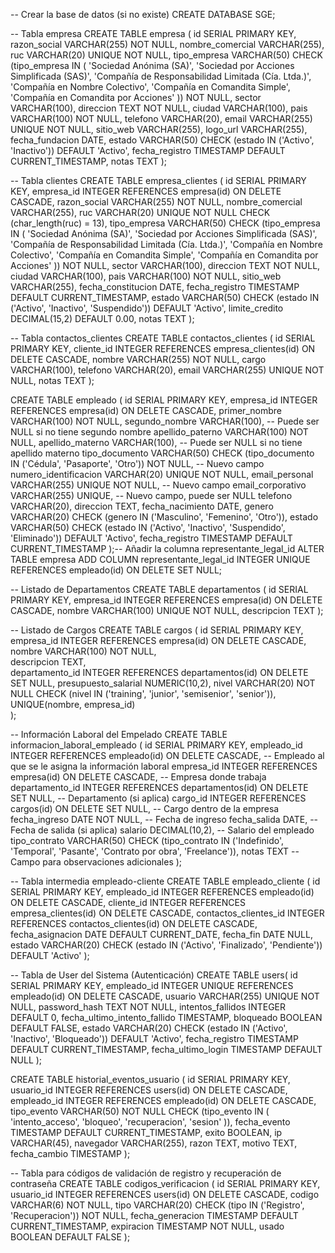 ﻿-- Crear la base de datos (si no existe)
CREATE DATABASE SGE;

-- Tabla empresa
CREATE TABLE empresa (
    id SERIAL PRIMARY KEY,
    razon_social VARCHAR(255) NOT NULL,
    nombre_comercial VARCHAR(255),
    ruc VARCHAR(20) UNIQUE NOT NULL,
    tipo_empresa VARCHAR(50) CHECK (tipo_empresa IN (
        'Sociedad Anónima (SA)', 
        'Sociedad por Acciones Simplificada (SAS)', 
        'Compañía de Responsabilidad Limitada (Cía. Ltda.)', 
        'Compañía en Nombre Colectivo', 
        'Compañía en Comandita Simple', 
        'Compañía en Comandita por Acciones'
    )) NOT NULL,
    sector VARCHAR(100),
    direccion TEXT NOT NULL,
    ciudad VARCHAR(100),
    pais VARCHAR(100) NOT NULL,
    telefono VARCHAR(20),
    email VARCHAR(255) UNIQUE NOT NULL,
    sitio_web VARCHAR(255),
    logo_url VARCHAR(255),
    fecha_fundacion DATE,
    estado VARCHAR(50) CHECK (estado IN ('Activo', 'Inactivo')) DEFAULT 'Activo',
    fecha_registro TIMESTAMP DEFAULT CURRENT_TIMESTAMP,
    notas TEXT
);

-- Tabla clientes
CREATE TABLE empresa_clientes (
    id SERIAL PRIMARY KEY,
    empresa_id INTEGER REFERENCES empresa(id) ON DELETE CASCADE,
    razon_social VARCHAR(255) NOT NULL,
    nombre_comercial VARCHAR(255),
    ruc VARCHAR(20) UNIQUE NOT NULL CHECK (char_length(ruc) = 13),
    tipo_empresa VARCHAR(50) CHECK (tipo_empresa IN (
        'Sociedad Anónima (SA)', 
        'Sociedad por Acciones Simplificada (SAS)', 
        'Compañía de Responsabilidad Limitada (Cía. Ltda.)', 
        'Compañía en Nombre Colectivo', 
        'Compañía en Comandita Simple', 
        'Compañía en Comandita por Acciones'
    )) NOT NULL,
    sector VARCHAR(100),
    direccion TEXT NOT NULL,
    ciudad VARCHAR(100),
    pais VARCHAR(100) NOT NULL,
    sitio_web VARCHAR(255),
    fecha_constitucion DATE,
    fecha_registro TIMESTAMP DEFAULT CURRENT_TIMESTAMP,
    estado VARCHAR(50) CHECK (estado IN ('Activo', 'Inactivo', 'Suspendido')) DEFAULT 'Activo',
    limite_credito DECIMAL(15,2) DEFAULT 0.00,
    notas TEXT
);

-- Tabla contactos_clientes
CREATE TABLE contactos_clientes (
    id SERIAL PRIMARY KEY,
    cliente_id INTEGER REFERENCES empresa_clientes(id) ON DELETE CASCADE,
    nombre VARCHAR(255) NOT NULL,
    cargo VARCHAR(100),
    telefono VARCHAR(20),
    email VARCHAR(255) UNIQUE NOT NULL,
    notas TEXT
);

CREATE TABLE empleado (
    id SERIAL PRIMARY KEY,
    empresa_id INTEGER REFERENCES empresa(id) ON DELETE CASCADE,
    primer_nombre VARCHAR(100) NOT NULL,
    segundo_nombre VARCHAR(100), -- Puede ser NULL si no tiene segundo nombre
    apellido_paterno VARCHAR(100) NOT NULL,
    apellido_materno VARCHAR(100), -- Puede ser NULL si no tiene apellido materno
    tipo_documento VARCHAR(50) CHECK (tipo_documento IN ('Cédula', 'Pasaporte', 'Otro')) NOT NULL, -- Nuevo campo
    numero_identificacion VARCHAR(20) UNIQUE NOT NULL, 
    email_personal VARCHAR(255) UNIQUE NOT NULL, -- Nuevo campo
    email_corporativo VARCHAR(255) UNIQUE, -- Nuevo campo, puede ser NULL
    telefono VARCHAR(20),
    direccion TEXT,
    fecha_nacimiento DATE,
    genero VARCHAR(20) CHECK (genero IN ('Masculino', 'Femenino', 'Otro')),
    estado VARCHAR(50) CHECK (estado IN ('Activo', 'Inactivo', 'Suspendido', 'Eliminado')) DEFAULT 'Activo',
    fecha_registro TIMESTAMP DEFAULT CURRENT_TIMESTAMP
);-- Añadir la columna representante_legal_id
ALTER TABLE empresa 
ADD COLUMN representante_legal_id INTEGER UNIQUE REFERENCES empleado(id) ON DELETE SET NULL;

-- Listado de Departamentos
CREATE TABLE departamentos (
    id SERIAL PRIMARY KEY, 
    empresa_id INTEGER REFERENCES empresa(id) ON DELETE CASCADE, 
    nombre VARCHAR(100) UNIQUE NOT NULL, 
    descripcion TEXT 
);

-- Listado de Cargos
CREATE TABLE cargos (
    id SERIAL PRIMARY KEY, 
    empresa_id INTEGER REFERENCES empresa(id) ON DELETE CASCADE, 
    nombre VARCHAR(100) NOT NULL,  
    descripcion TEXT,              
    departamento_id INTEGER REFERENCES departamentos(id) ON DELETE SET NULL, 
    presupuesto_salarial NUMERIC(10,2),
    nivel VARCHAR(20) NOT NULL CHECK (nivel IN ('training', 'junior', 'semisenior', 'senior')),
    UNIQUE(nombre, empresa_id)  
);

-- Información Laboral del Empelado
CREATE TABLE informacion_laboral_empleado (
    id SERIAL PRIMARY KEY,
    empleado_id INTEGER REFERENCES empleado(id) ON DELETE CASCADE, -- Empleado al que se le asigna la información laboral
    empresa_id INTEGER REFERENCES empresa(id) ON DELETE CASCADE, -- Empresa donde trabaja
    departamento_id INTEGER REFERENCES departamentos(id) ON DELETE SET NULL, -- Departamento (si aplica)
    cargo_id INTEGER REFERENCES cargos(id) ON DELETE SET NULL, -- Cargo dentro de la empresa
    fecha_ingreso DATE NOT NULL, -- Fecha de ingreso
    fecha_salida DATE, -- Fecha de salida (si aplica)
    salario DECIMAL(10,2), -- Salario del empleado
    tipo_contrato VARCHAR(50) CHECK (tipo_contrato IN ('Indefinido', 'Temporal', 'Pasante', 'Contrato por obra', 'Freelance')),
    notas TEXT -- Campo para observaciones adicionales
);

-- Tabla intermedia empleado-cliente 
CREATE TABLE empleado_cliente (
    id SERIAL PRIMARY KEY,
    empleado_id INTEGER REFERENCES empleado(id) ON DELETE CASCADE,
    cliente_id INTEGER REFERENCES empresa_clientes(id) ON DELETE CASCADE,
    contactos_clientes_id INTEGER REFERENCES contactos_clientes(id) ON DELETE CASCADE,
    fecha_asignacion DATE DEFAULT CURRENT_DATE,
    fecha_fin DATE NULL,
    estado VARCHAR(20) CHECK (estado IN ('Activo', 'Finalizado', 'Pendiente')) DEFAULT 'Activo'
);

-- Tabla de User del Sistema (Autenticación)
CREATE TABLE users(
    id SERIAL PRIMARY KEY,
    empleado_id INTEGER UNIQUE REFERENCES empleado(id) ON DELETE CASCADE,
    usuario VARCHAR(255) UNIQUE NOT NULL,
    password_hash TEXT NOT NULL,
    intentos_fallidos INTEGER DEFAULT 0,
    fecha_ultimo_intento_fallido TIMESTAMP,
    bloqueado BOOLEAN DEFAULT FALSE,
    estado VARCHAR(20) CHECK (estado IN ('Activo', 'Inactivo', 'Bloqueado')) DEFAULT 'Activo',
    fecha_registro TIMESTAMP DEFAULT CURRENT_TIMESTAMP,
    fecha_ultimo_login TIMESTAMP DEFAULT NULL
);

CREATE TABLE historial_eventos_usuario (
    id SERIAL PRIMARY KEY,
    usuario_id INTEGER REFERENCES users(id) ON DELETE CASCADE,
    empleado_id INTEGER REFERENCES empleado(id) ON DELETE CASCADE,
    tipo_evento VARCHAR(50) NOT NULL CHECK (tipo_evento IN (
        'intento_acceso', 'bloqueo', 'recuperacion', 'sesion'
    )),
    fecha_evento TIMESTAMP DEFAULT CURRENT_TIMESTAMP,
    exito BOOLEAN,
    ip VARCHAR(45),
    navegador VARCHAR(255),
    razon TEXT,
    motivo TEXT,
    fecha_cambio TIMESTAMP
);

-- Tabla para códigos de validación de registro y recuperación de contraseña
CREATE TABLE codigos_verificacion (
    id SERIAL PRIMARY KEY,
    usuario_id INTEGER REFERENCES users(id) ON DELETE CASCADE,
    codigo VARCHAR(6) NOT NULL,
    tipo VARCHAR(20) CHECK (tipo IN ('Registro', 'Recuperacion')) NOT NULL,
    fecha_generacion TIMESTAMP DEFAULT CURRENT_TIMESTAMP,
    expiracion TIMESTAMP NOT NULL,
    usado BOOLEAN DEFAULT FALSE
);